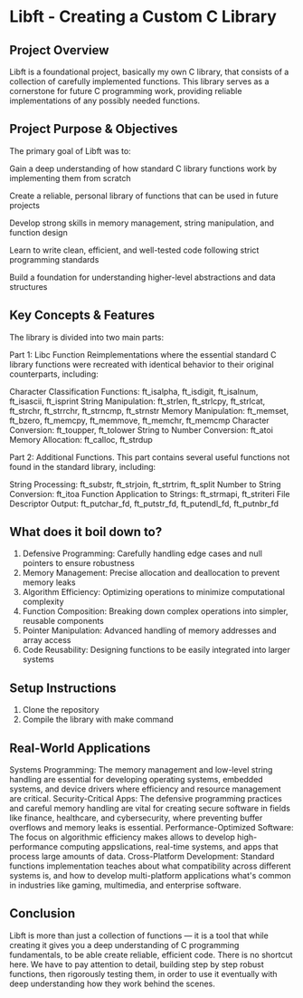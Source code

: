 # Libft - Creating a Custom C Library
## Project Overview
Libft is a foundational project, basically my own C library, that consists of a collection of carefully implemented functions. This library serves as a cornerstone for future C programming work, providing reliable implementations of any possibly needed functions.
## Project Purpose & Objectives
The primary goal of Libft was to:

Gain a deep understanding of how standard C library functions work by implementing them from scratch

Create a reliable, personal library of functions that can be used in future projects

Develop strong skills in memory management, string manipulation, and function design

Learn to write clean, efficient, and well-tested code following strict programming standards

Build a foundation for understanding higher-level abstractions and data structures

## Key Concepts & Features
The library is divided into two main parts:

Part 1: Libc Function Reimplementations where the essential standard C library functions were recreated with identical behavior to their original counterparts, including:

Character Classification Functions: ft_isalpha, ft_isdigit, ft_isalnum, ft_isascii, ft_isprint
String Manipulation: ft_strlen, ft_strlcpy, ft_strlcat, ft_strchr, ft_strrchr, ft_strncmp, ft_strnstr
Memory Manipulation: ft_memset, ft_bzero, ft_memcpy, ft_memmove, ft_memchr, ft_memcmp
Character Conversion: ft_toupper, ft_tolower
String to Number Conversion: ft_atoi
Memory Allocation: ft_calloc, ft_strdup

Part 2: Additional Functions.
This part contains several useful functions not found in the standard library, including:

String Processing: ft_substr, ft_strjoin, ft_strtrim, ft_split
Number to String Conversion: ft_itoa
Function Application to Strings: ft_strmapi, ft_striteri
File Descriptor Output: ft_putchar_fd, ft_putstr_fd, ft_putendl_fd, ft_putnbr_fd

## What does it boil down to?
1. Defensive Programming: Carefully handling edge cases and null pointers to ensure robustness
2. Memory Management: Precise allocation and deallocation to prevent memory leaks
3. Algorithm Efficiency: Optimizing operations to minimize computational complexity
4. Function Composition: Breaking down complex operations into simpler, reusable components
5. Pointer Manipulation: Advanced handling of memory addresses and array access
6. Code Reusability: Designing functions to be easily integrated into larger systems

## Setup Instructions
1. Clone the repository
2. Compile the library with make command

## Real-World Applications
Systems Programming: The memory management and low-level string handling are essential for developing operating systems, embedded systems, and device drivers where efficiency and resource management are critical.
Security-Critical Apps: The defensive programming practices and careful memory handling are vital for creating secure software in fields like finance, healthcare, and cybersecurity, where preventing buffer overflows and memory leaks is essential.
Performance-Optimized Software: The focus on algorithmic efficiency makes allows to develop high-performance computing appslications, real-time systems, and apps that process large amounts of data.
Cross-Platform Development: Standard functions implementation teaches about what compatibility across different systems is, and how to develop multi-platform applications what's common in industries like gaming, multimedia, and enterprise software.

## Conclusion
Libft is more than just a collection of functions — it is a tool that while creating it gives you a deep understanding of C programming fundamentals, to be able create reliable, efficient code.
There is no shortcut here. We have to pay attention to detail, building step by step robust functions, then rigorously testing them, in order to use it eventually with deep understanding how they work behind the scenes.
